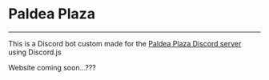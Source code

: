 # Paldea Plaza

---

This is a Discord bot custom made for the [Paldea Plaza Discord server](https://discord.gg/paldeaplaza) using Discord.js 

Website coming soon…???